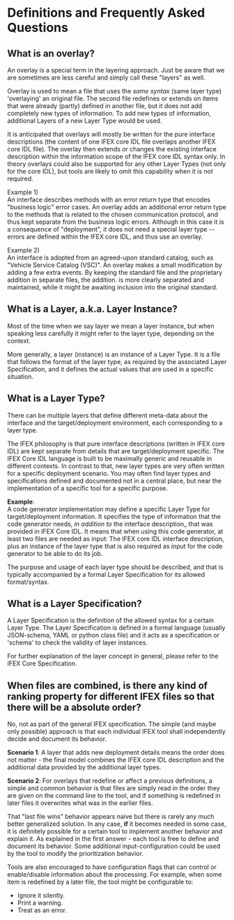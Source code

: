 <!-- SPDX-FileCopyrightText: Copyright (c) 2025 Mercedes-Benz Tech Innovation GmbH -->
<!-- SPDX-FileCopyrightText: Copyright (c) 2022-2023 MBition GmbH -->
<!-- SPDX-FileCopyrightText: Copyright (c) 2023 Novaspring AB -->
<!-- SPDX-FileCopyrightText: Copyright (c) 2022 COVESA -->
<!-- SPDX-License-Identifier: MPL-2.0 -->

# Definitions and Frequently Asked Questions

## What is an overlay?

An overlay is a special term in the layering approach.  Just be aware that we are sometimes are less careful and simply call these "layers" as well.

Overlay is used to mean a file that uses the _same syntax_ (same layer type) 'overlaying' an original file.   The second file redefines or extends on items that were already (partly) defined in another file, but it does not add completely new types of information.  To add new types of information, additional Layers of a new Layer Type would be used.

It is anticipated that overlays will mostly be written for the pure interface descriptions (the content of one IFEX core IDL file overlaps another IFEX core IDL file).  The overlay then extends or changes the existing interface description within the information scope of the IFEX core IDL syntax only.  In theory overlays could also be supported for any other Layer Types (not only for the core IDL), but tools are likely to omit this capability when it is not required.

Example 1)  
An interface describes methods with an error return type that encodes "business logic" error cases.  An overlay adds an additional error return type to the methods that is related to the chosen communication protocol, and thus kept separate from the business logic errors.  Although in this case it is a consequence of "deployment", it does not need a special layer type -- errors are defined within the IFEX core IDL, and thus use an overlay.

Example 2)  
An interface is adopted from an agreed-upon standard catalog, such as "Vehicle Service Catalog (VSC)".  An overlay makes a small modification by adding a few extra events.  By keeping the standard file and the proprietary addition in separate files, the addition. is more clearly separated and maintained, while it might be awaiting inclusion into the original standard.

## What is a Layer, a.k.a. Layer Instance?

Most of the time when we say layer we mean a layer instance, but when speaking less carefully it might refer to the layer type, depending on the context.

More generally, a layer (instance) is an instance of a Layer Type.  It is a file that follows the format of the layer type, as required by the associated Layer Specification, and it defines the actual values that are used in a specific situation.

## What is a Layer Type?

There can be multiple layers that define different meta-data about the interface and the target/deployment environment, each corresponding to a layer type.

The IFEX philosophy is that pure interface descriptions (written in IFEX core IDL) are kept separate from details that are target/deployment specific.  The IFEX Core IDL language is built to be maximally generic and reusable in different contexts.  In contrast to that, new layer types are very often written for a specific deployment scenario.  You may often find layer types and specifications defined and documented not in a central place, but near the implementation of a specific tool for a specific purpose.  

**Example**:  
A code generator implementation may define a specific Layer Type for target/deployment information. It specifies the type of information that the code generator needs, _in addition to_ the interface description_ that was provided in IFEX Core IDL.  It means that when using this code generator, at least two files are needed as input:  The IFEX core IDL interface description, plus an instance of the layer type that is also required as input for the code generator to be able to do its job.

The purpose and usage of each layer type should be described, and that is typically accompanied by a formal Layer Specification for its allowed format/syntax.

## What is a Layer Specification?

A Layer Specification is the definition of the allowed syntax for a certain Layer Type.  The Layer Specification is defined in a formal language (usually JSON-schema, YAML or python class file) and it acts as a specification or 'schema' to check the validity of layer instances.


For further explanation of the layer concept in general, please refer to the IFEX Core Specification.

## When files are combined, is there any kind of ranking property for different IFEX files so that there will be a absolute order?

No, not as part of the general IFEX specification.  The simple (and maybe only possible) approach is that each individual IFEX tool shall independently decide and document its behavior.

**Scenario 1**: A layer that adds new deployment details means the order does not matter - the final model combines the IFEX core IDL description and the additional data provided by the additional layer types.

**Scenario 2**: For overlays that redefine or affect a previous definitions, a simple and common behavior is that files are simply read in the order they are given on the command line to the tool, and if something is redefined in later files it overwrites what was in the earlier files.

That "last file wins" behavior appears naive but there is rarely any much better generalized solution.  In any case, **if** it becomes needed in some case, it is definitely possible for a certain tool to implement another behavior and explain it.  As explained in the first answer - each tool is free to define and document its behavior.  Some additional input-configuration could be used by the tool to modify the prioritization behavior.

Tools are also encouraged to have configuration flags that can control or enable/disable information about the processing.  For example, when some item is redefined by a later file, the tool might be configurable to:
  - Ignore it silently.
  - Print a warning.
  - Treat as an error.

